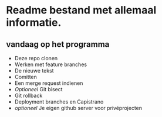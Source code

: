# Readme bestand met allemaal informatie.
## vandaag op het programma

- Deze repo clonen
- Werken met feature branches
- De nieuwe tekst 
- Comitten
- Een merge request indienen
- *Optioneel* Git bisect
- Git rollback
- Deployment branches en Capistrano
- *optioneel* Je eigen github server voor privéprojecten
